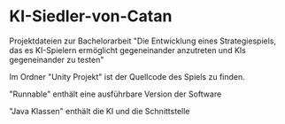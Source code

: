 # KI-Siedler-von-Catan
Projektdateien zur Bachelorarbeit "Die Entwicklung eines Strategiespiels, das es KI-Spielern ermöglicht gegeneinander anzutreten und KIs gegeneinander zu testen"

Im Ordner "Unity Projekt" ist der Quellcode des Spiels zu finden. 

"Runnable" enthält eine ausführbare Version der Software

"Java Klassen" enthält die KI und die Schnittstelle

